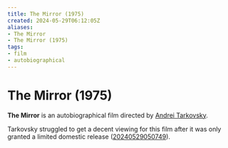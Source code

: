 ```yaml
---
title: The Mirror (1975)
created: 2024-05-29T06:12:05Z
aliases:
- The Mirror
- The Mirror (1975)
tags:
- film
- autobiographical
---
```


# The Mirror (1975)

**The Mirror** is an autobiographical film directed by [Andrei Tarkovsky](andrei-tarkovsky.md).

Tarkovsky struggled to get a decent viewing for this film after it was only granted a limited domestic release ([20240529050749](../entries/20240529050749.md)).
